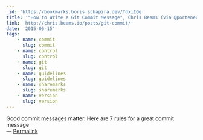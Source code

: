 ```yaml
---
_id: 'https://bookmarks.boris.schapira.dev/?dxiIQg'
title: '"How to Write a Git Commit Message", Chris Beams (via @porteneuve)'
link: 'http://chris.beams.io/posts/git-commit/'
date: '2015-06-15'
tags:
    - name: commit
      slug: commit
    - name: control
      slug: control
    - name: git
      slug: git
    - name: guidelines
      slug: guidelines
    - name: sharemarks
      slug: sharemarks
    - name: version
      slug: version
---
```


Good commit messages matter. Here are 7 rules for a great commit message
<br>&#8212;
<a href="https://bookmarks.boris.schapira.dev/?dxiIQg" title="Permalink">Permalink</a>
